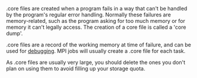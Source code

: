 .core files are created when a program fails in a way that can\'t be
handled by the program\'s regular error handling. Normally these
failures are memory-related, such as the program asking for too much
memory or for memory it can\'t legally access. The creation of a core
file is called a \'core dump\'.

.core files are a record of the working memory at time of failure, and
can be used for
[debugging](https://support.nesi.org.nz/hc/en-gb/articles/360001008136).
MPI jobs will usually create a .core file for each task.

As .core files are usually very large, you should delete the ones you
don\'t plan on using them to avoid filling up your storage quota.

